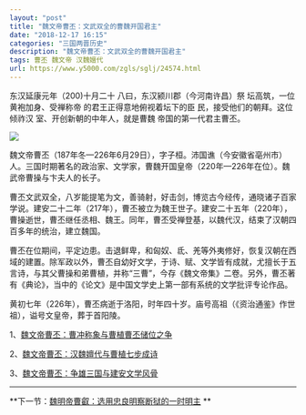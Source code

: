 ```yaml
---
layout: "post"
title: "魏文帝曹丕：文武双全的曹魏开国君主"
date: "2018-12-17 16:15"
categories: "三国两晋历史"
description: "魏文帝曹丕：文武双全的曹魏开国君主"
tags: 曹丕 魏文帝 汉魏嬗代
url: https://www.y5000.com/zgls/sglj/24574.html
---
```






东汉延康元年（200)十月二十 八曰，东汉颍川郡（今河南许昌）祭 坛高筑，一位黄袍加身、受禅称帝 的君王正得意地俯视着坛下的臣
民，接受他们的朝拜。这位倾祚汉 室、开创新朝的中年人，就是曹魏 帝国的第一代君主曹丕。

  
![](https://img.y5000.com/uploads/allimg/170802/12-1FP21449132W.jpg)

魏文帝曹丕（187年冬—226年6月29日），字子桓。沛国谯（今安徽省亳州市）人。三国时期著名的政治家、文学家，曹魏开国皇帝（220年—226年在位）。魏武帝曹操与卞夫人的长子。

曹丕文武双全，八岁能提笔为文，善骑射，好击剑，博览古今经传，通晓诸子百家学说。建安二十二年（217年），曹丕被立为魏王世子。建安二十五年（220年），曹操逝世，曹丕继任丞相、魏王。同年，曹丕受禅登基，以魏代汉，结束了汉朝四百多年的统治，建立魏国。

曹丕在位期间，平定边患。击退鲜卑，和匈奴、氐、羌等外夷修好，恢复汉朝在西域的建置。除军政以外，曹丕自幼好文学，于诗、赋、文学皆有成就，尤擅长于五言诗，与其父曹操和弟曹植，并称“三曹”，今存《魏文帝集》二卷。另外，曹丕著有《典论》，当中的《论文》是中国文学史上第一部有系统的文学批评专论作品。

黄初七年（226年），曹丕病逝于洛阳，时年四十岁。庙号高祖（《资治通鉴》作世祖），谥号文皇帝，葬于首阳陵。

1、[魏文帝曹丕：曹冲称象与曹植曹丕储位之争](https://www.y5000.com/zgls/sglj/24570_2.html)

2、[魏文帝曹丕：汉魏嬗代与曹植七步成诗](https://www.y5000.com/zgls/sglj/24571.html)

3、[魏文帝曹丕：争雄三国与建安文学风骨](https://www.y5000.com/zgls/sglj/24572.html)

* * *

**下一节：[魏明帝曹叡：选用忠良明察断狱的一时明主](https://www.y5000.com/zgls/sglj/24582.html) **
